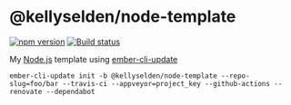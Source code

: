 # @kellyselden/node-template

[![npm version](https://badge.fury.io/js/%40kellyselden%2Fnode-template.svg)](https://badge.fury.io/js/%40kellyselden%2Fnode-template)
[![Build status](https://ci.appveyor.com/api/projects/status/geri0lhhblcifcsr/branch/master?svg=true)](https://ci.appveyor.com/project/kellyselden/node-template/branch/master)

My [Node.js](https://nodejs.org) template using [ember-cli-update](https://github.com/ember-cli/ember-cli-update)

```
ember-cli-update init -b @kellyselden/node-template --repo-slug=foo/bar --travis-ci --appveyor=project_key --github-actions --renovate --dependabot
```
